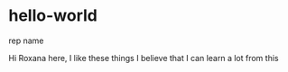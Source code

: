 # hello-world
rep name

Hi
Roxana here, I like these things
I believe that I can learn a lot from this
